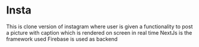 # Insta
This is clone version of instagram where user is given a functionality to post a picture with caption which is rendered on screen in real time
NextJs is the framework used
Firebase is used as backend
